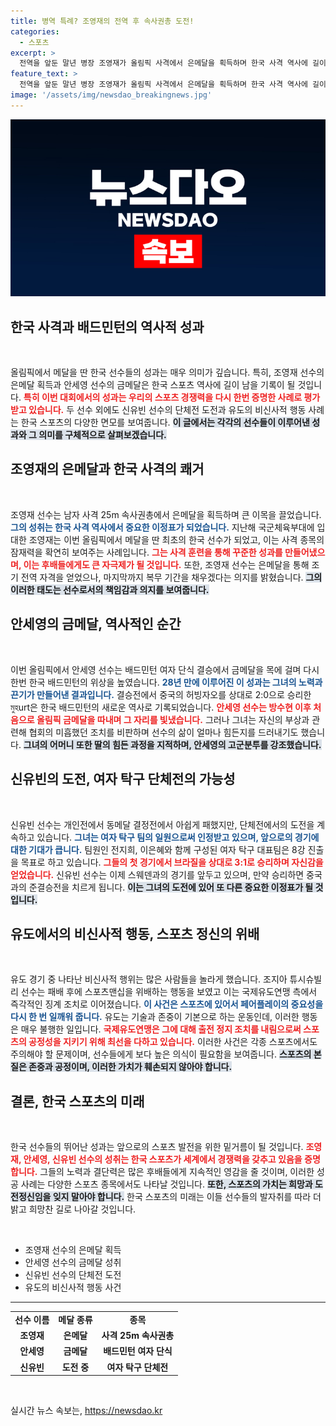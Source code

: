 ```yaml
---
title: 병역 특례? 조영재의 전역 후 속사권총 도전!
categories:
  - 스포츠
excerpt: >
  전역을 앞둔 말년 병장 조영재가 올림픽 사격에서 은메달을 획득하며 한국 사격 역사에 길이 남을 성과를 이뤘습니다. 이 외에도 안세영이 배드민턴 금메달을 획득한 가운데, 신유빈은 여자 탁구 단체전 8강 진출로 새로운 도전에 나섭니다.
feature_text: >
  전역을 앞둔 말년 병장 조영재가 올림픽 사격에서 은메달을 획득하며 한국 사격 역사에 길이 남을 성과를 이뤘습니다. 이 외에도 안세영이 배드민턴 금메달을 획득한 가운데, 신유빈은 여자 탁구 단체전 8강 진출로 새로운 도전에 나섭니다.
image: '/assets/img/newsdao_breakingnews.jpg'
---
```


<p><img src="/assets/img/newsdao_breakingnews.jpg" alt="cryptoinkorea 속보" /></p>

<h2 data-ke-size="size26">한국 사격과 배드민턴의 역사적 성과</h2>

<p data-ke-size="size16">&nbsp;</p>

<p>올림픽에서 메달을 딴 한국 선수들의 성과는 매우 의미가 깊습니다. 특히, 조영재 선수의 은메달 획득과 안세영 선수의 금메달은 한국 스포츠 역사에 길이 남을 기록이 될 것입니다. <b><span style="color: #ee2323;">특히 이번 대회에서의 성과는 우리의 스포츠 경쟁력을 다시 한번 증명한 사례로 평가받고 있습니다.</span></b> 두 선수 외에도 신유빈 선수의 단체전 도전과 유도의 비신사적 행동 사례는 한국 스포츠의 다양한 면모를 보여줍니다. <b><span style="background-color: #21538527;">이 글에서는 각각의 선수들이 이루어낸 성과와 그 의미를 구체적으로 살펴보겠습니다.</span></b></p>

<h2 data-ke-size="size26">조영재의 은메달과 한국 사격의 쾌거</h2>

<p data-ke-size="size16">&nbsp;</p>

<p>조영재 선수는 남자 사격 25m 속사권총에서 은메달을 획득하며 큰 이목을 끌었습니다. <b><span style="color: #1a5490;">그의 성취는 한국 사격 역사에서 중요한 이정표가 되었습니다.</span></b> 지난해 국군체육부대에 입대한 조영재는 이번 올림픽에서 메달을 딴 최초의 한국 선수가 되었고, 이는 사격 종목의 잠재력을 확연히 보여주는 사례입니다. <b><span style="color: #ee2323;">그는 사격 훈련을 통해 꾸준한 성과를 만들어냈으며, 이는 후배들에게도 큰 자극제가 될 것입니다.</span></b> 또한, 조영재 선수는 은메달을 통해 조기 전역 자격을 얻었으나, 마지막까지 복무 기간을 채우겠다는 의지를 밝혔습니다. <b><span style="background-color: #21538527;">그의 이러한 태도는 선수로서의 책임감과 의지를 보여줍니다.</span></b></p>

<h2 data-ke-size="size26">안세영의 금메달, 역사적인 순간</h2>

<p data-ke-size="size16">&nbsp;</p>

<p>이번 올림픽에서 안세영 선수는 배드민턴 여자 단식 결승에서 금메달을 목에 걸며 다시 한번 한국 배드민턴의 위상을 높였습니다. <b><span style="color: #1a5490;">28년 만에 이루어진 이 성과는 그녀의 노력과 끈기가 만들어낸 결과입니다.</span></b> 결승전에서 중국의 허빙자오를 상대로 2:0으로 승리한 মুহurt은 한국 배드민턴의 새로운 역사로 기록되었습니다. <b><span style="color: #ee2323;">안세영 선수는 방수현 이후 처음으로 올림픽 금메달을 따내며 그 자리를 빛냈습니다.</span></b> 그러나 그녀는 자신의 부상과 관련해 협회의 미흡했던 조치를 비판하며 선수의 삶이 얼마나 힘든지를 드러내기도 했습니다. <b><span style="background-color: #21538527;">그녀의 어머니 또한 딸의 힘든 과정을 지적하며, 안세영의 고군분투를 강조했습니다.</span></b> </p>

<h2 data-ke-size="size26">신유빈의 도전, 여자 탁구 단체전의 가능성</h2>

<p data-ke-size="size16">&nbsp;</p>

<p>신유빈 선수는 개인전에서 동메달 결정전에서 아쉽게 패했지만, 단체전에서의 도전을 계속하고 있습니다. <b><span style="color: #1a5490;">그녀는 여자 탁구 팀의 일원으로써 인정받고 있으며, 앞으로의 경기에 대한 기대가 큽니다.</span></b> 팀원인 전지희, 이은혜와 함께 구성된 여자 탁구 대표팀은 8강 진출을 목표로 하고 있습니다. <b><span style="color: #ee2323;">그들의 첫 경기에서 브라질을 상대로 3:1로 승리하며 자신감을 얻었습니다.</span></b> 신유빈 선수는 이제 스웨덴과의 경기를 앞두고 있으며, 만약 승리하면 중국과의 준결승전을 치르게 됩니다. <b><span style="background-color: #21538527;">이는 그녀의 도전에 있어 또 다른 중요한 이정표가 될 것입니다.</span></b></p>

<h2 data-ke-size="size26">유도에서의 비신사적 행동, 스포츠 정신의 위배</h2>

<p data-ke-size="size16">&nbsp;</p>

<p>유도 경기 중 나타난 비신사적 행위는 많은 사람들을 놀라게 했습니다. 조지아 튜시슈빌리 선수는 패배 후에 스포츠맨십을 위배하는 행동을 보였고 이는 국제유도연맹 측에서 즉각적인 징계 조치로 이어졌습니다. <b><span style="color: #1a5490;">이 사건은 스포츠에 있어서 페어플레이의 중요성을 다시 한 번 일깨워 줍니다.</span></b> 유도는 기술과 존중이 기본으로 하는 운동인데, 이러한 행동은 매우 불행한 일입니다. <b><span style="color: #ee2323;">국제유도연맹은 그에 대해 출전 정지 조치를 내림으로써 스포츠의 공정성을 지키기 위해 최선을 다하고 있습니다.</span></b> 이러한 사건은 각종 스포츠에서도 주의해야 할 문제이며, 선수들에게 보다 높은 의식이 필요함을 보여줍니다. <b><span style="background-color: #21538527;">스포츠의 본질은 존중과 공정이며, 이러한 가치가 훼손되지 않아야 합니다.</span></b> </p>

<h2 data-ke-size="size26">결론, 한국 스포츠의 미래</h2>

<p data-ke-size="size16">&nbsp;</p>

<p>한국 선수들의 뛰어난 성과는 앞으로의 스포츠 발전을 위한 밑거름이 될 것입니다. <b><span style="color: #ee2323;">조영재, 안세영, 신유빈 선수의 성취는 한국 스포츠가 세계에서 경쟁력을 갖추고 있음을 증명합니다.</span></b> 그들의 노력과 결단력은 많은 후배들에게 지속적인 영감을 줄 것이며, 이러한 성공 사례는 다양한 스포츠 종목에서도 나타날 것입니다. <b><span style="background-color: #21538527;">또한, 스포츠의 가치는 희망과 도전정신임을 잊지 말아야 합니다.</span></b> 한국 스포츠의 미래는 이들 선수들의 발자취를 따라 더 밝고 희망찬 길로 나아갈 것입니다. </p>

<p data-ke-size="size16">&nbsp;</p>

<ul>
    <li>조영재 선수의 은메달 획득</li>
    <li>안세영 선수의 금메달 성취</li>
    <li>신유빈 선수의 단체전 도전</li>
    <li>유도의 비신사적 행동 사건</li>
</ul>

<hr>

<table style="width: 100%;">
    <tr>
        <td style="text-align: center; height: 17px;"><b>선수 이름</b></td>
        <td style="text-align: center; height: 17px;"><b>메달 종류</b></td>
        <td style="text-align: center; height: 17px;"><b>종목</b></td>
    </tr>
    <tr>
        <td style="text-align: center; height: 17px;"><b>조영재</b></td>
        <td style="text-align: center; height: 17px;"><b>은메달</b></td>
        <td style="text-align: center; height: 17px;"><b>사격 25m 속사권총</b></td>
    </tr>
    <tr>
        <td style="text-align: center; height: 17px;"><b>안세영</b></td>
        <td style="text-align: center; height: 17px;"><b>금메달</b></td>
        <td style="text-align: center; height: 17px;"><b>배드민턴 여자 단식</b></td>
    </tr>
    <tr>
        <td style="text-align: center; height: 17px;"><b>신유빈</b></td>
        <td style="text-align: center; height: 17px;"><b>도전 중</b></td>
        <td style="text-align: center; height: 17px;"><b>여자 탁구 단체전</b></td>
    </tr>
</table>

<p data-ke-size="size16">&nbsp;</p>
실시간 뉴스 속보는, <a href="https://newsdao.kr" rel="dofollow">https://newsdao.kr</a>


